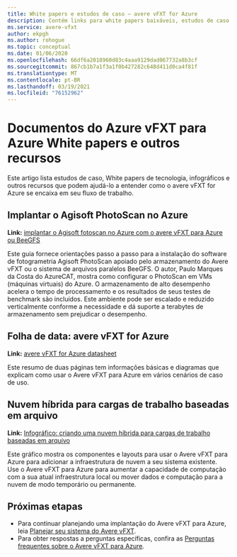 ```yaml
---
title: White papers e estudos de caso – avere vFXT for Azure
description: Contém links para white papers baixáveis, estudos de caso e outros artigos que ilustram o Avere vFXT para Azure e como ele pode ser usado.
ms.service: avere-vfxt
author: ekpgh
ms.author: rohogue
ms.topic: conceptual
ms.date: 01/06/2020
ms.openlocfilehash: 66df6a2018960d83c4aaa9129dad067732a8b3cf
ms.sourcegitcommit: 867cb1b7a1f3a1f0b427282c648d411d0ca4f81f
ms.translationtype: MT
ms.contentlocale: pt-BR
ms.lasthandoff: 03/19/2021
ms.locfileid: "76152962"
---
```

# <a name="azure-vfxt-for-azure-whitepapers-and-other-resources"></a>Documentos do Azure vFXT para Azure White papers e outros recursos

Este artigo lista estudos de caso, White papers de tecnologia, infográficos e outros recursos que podem ajudá-lo a entender como o avere vFXT for Azure se encaixa em seu fluxo de trabalho.

## <a name="deploy-agisoft-photoscan-on-azure"></a>Implantar o Agisoft PhotoScan no Azure

**Link:** [implantar o Agisoft fotoscan no Azure com o avere vFXT para Azure ou BeeGFS](https://azure.microsoft.com/mediahandler/files/resourcefiles/deploy-agisoft-photoscan-on-azure-with-azere-vfxt-for-azure-or-beegfs/AgiSoft%20PhotoScan%20on%20Azure%20using%20Avere%20vFXT%20or%20BeeGFS.pdf)

Este guia fornece orientações passo a passo para a instalação do software de fotogrametria Agisoft PhotoScan apoiado pelo armazenamento do Avere vFXT ou o sistema de arquivos paralelos BeeGFS. O autor, Paulo Marques da Costa do AzureCAT, mostra como configurar o PhotoScan em VMs (máquinas virtuais) do Azure. O armazenamento de alto desempenho acelera o tempo de processamento e os resultados de seus testes de benchmark são incluídos. Este ambiente pode ser escalado e reduzido verticalmente conforme a necessidade e dá suporte a terabytes de armazenamento sem prejudicar o desempenho.

## <a name="datasheet-avere-vfxt-for-azure"></a>Folha de data: avere vFXT for Azure

**Link:** [avere vFXT for Azure datasheet](https://azure.microsoft.com/resources/avere-vfxt-for-azure-data-sheet/)

Este resumo de duas páginas tem informações básicas e diagramas que explicam como usar o Avere vFXT para Azure em vários cenários de caso de uso.

## <a name="hybrid-cloud-for-file-based-workloads"></a>Nuvem híbrida para cargas de trabalho baseadas em arquivo

**Link:** [Infográfico: criando uma nuvem híbrida para cargas de trabalho baseadas em arquivo](https://azure.microsoft.com/resources/building-a-hybrid-cloud-for-file-based-hpc-workloads/)

Este gráfico mostra os componentes e layouts para usar o Avere vFXT para Azure para adicionar a infraestrutura de nuvem a seu sistema existente. Use o Avere vFXT para Azure para aumentar a capacidade de computação com a sua atual infraestrutura local ou mover dados e computação para a nuvem de modo temporário ou permanente.

## <a name="next-steps"></a>Próximas etapas

* Para continuar planejando uma implantação do Avere vFXT para Azure, leia [Planejar seu sistema do Avere vFXT](avere-vfxt-deploy-plan.md).
* Para obter respostas a perguntas específicas, confira as [Perguntas frequentes sobre o Avere vFXT para Azure](avere-vfxt-faq.md).

